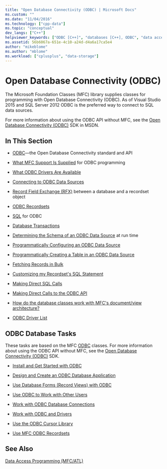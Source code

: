 ```yaml
---
title: "Open Database Connectivity (ODBC) | Microsoft Docs"
ms.custom: ""
ms.date: "11/04/2016"
ms.technology: ["cpp-data"]
ms.topic: "conceptual"
dev_langs: ["C++"]
helpviewer_keywords: ["ODBC [C++]", "databases [C++], ODBC", "data access [C++], ODBC"]
ms.assetid: 56b6067a-651e-4c10-a24d-d4a6a17ca5e4
author: "mikeblome"
ms.author: "mblome"
ms.workload: ["cplusplus", "data-storage"]
---
```

# Open Database Connectivity (ODBC)
The Microsoft Foundation Classes (MFC) library supplies classes for programming with Open Database Connectivity (ODBC). As of Visual Studio 2015 and SQL Server 2012 ODBC is the preferred way to connect to SQL data sources.
  
 For more information about using the ODBC API without MFC, see the [Open Database Connectivity (ODBC)](https://msdn.microsoft.com/library/ms710252.aspx) SDK in MSDN.  
  
  
## In This Section  
  
-   [ODBC](odbc-basics.md)—the Open Database Connectivity standard and API  
  
-   [What MFC Support Is Supplied](odbc-and-mfc.md) for ODBC programming  
  
-   [What ODBC Drivers Are Available](odbc-driver-list.md)  
  
-   [Connecting to ODBC Data Sources](data-source-managing-connections-odbc.md)  
  
-   [Record Field Exchange (RFX)](record-field-exchange-rfx.md) between a database and a recordset object  
  
-   [ODBC Recordsets](recordset-odbc.md)  
  
-   [SQL](sql.md) for ODBC  
  
-   [Database Transactions](transaction-odbc.md)  
  
-   [Determining the Schema of an ODBC Data Source](data-source-determining-the-schema-of-the-data-source-odbc.md) at run time  
  
-   [Programmatically Configuring an ODBC Data Source](data-source-programmatically-configuring-an-odbc-data-source.md)  
  
-   [Programmatically Creating a Table in an ODBC Data Source](data-source-programmatically-creating-a-table-in-an-odbc-data-source.md)  
  
-   [Fetching Records in Bulk](recordset-fetching-records-in-bulk-odbc.md)  
  
-   [Customizing my Recordset's SQL Statement](sql-customizing-your-recordsets-sql-statement-odbc.md)  
  
-   [Making Direct SQL Calls](sql-making-direct-sql-calls-odbc.md)  
  
-   [Making Direct Calls to the ODBC API](odbc-calling-odbc-api-functions-directly.md)  
  
-   [How do the database classes work with MFC's document/view architecture?](working-with-documents-and-views.md)  
  
-   [ODBC Driver List](odbc-driver-list.md)  
  
## ODBC Database Tasks  
 These tasks are based on the MFC [ODBC](odbc-basics.md) classes. For more information about using the ODBC API without MFC, see the [Open Database Connectivity (ODBC)](https://msdn.microsoft.com/library/ms710252.aspx) SDK.  
  
-   [Install and Get Started with ODBC](installing-and-getting-started-with-odbc.md)  
  
-   [Design and Create an ODBC Database Application](design-and-create-an-odbc-database-application.md)  
  
-   [Use Database Forms (Record Views) with ODBC](use-database-forms-record-views-with-odbc.md)  
  
-   [Use ODBC to Work with Other Users](use-odbc-to-work-with-other-users.md)  
  
-   [Work with ODBC Database Connections](work-with-odbc-database-connections.md)  
  
-   [Work with ODBC and Drivers](work-with-odbc-and-drivers.md)  
  
-   [Use the ODBC Cursor Library](use-the-odbc-cursor-library.md)  
  
-   [Use MFC ODBC Recordsets](use-mfc-odbc-recordsets.md)  
  
## See Also  
 [Data Access Programming (MFC/ATL)](../../data/data-access-programming-mfc-atl.md)